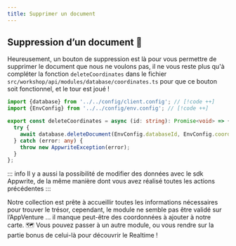 ```yaml
---
title: Supprimer un document
---
```


<Documentation link="https://appwrite.io/docs/references/cloud/client-web/databases#deleteDocument"></Documentation>

<Hero
title="Enlevons les mauvais documents 🗑️"
image="/assets/workshop/database/forest.jpg"
description="Ça y est, on peut enfin voir ce que contient notre collection, et maintenant, il y a sûrement des données
qui ne nous intéressent pas et qui fausserait notre chasse vers notre objectif, le trésor ! Une fois les coordonnées
parasites supprimées, il ne nous restera qu’à trouver toutes les bonnes coordonnées dans le différent module, et le
trésor sera à nous ! 🗺️"
/>

## Suppression d’un document 🚯

Heureusement, un bouton de suppression est là pour vous permettre de supprimer le document que nous ne voulons pas, il
ne vous reste plus qu'à compléter la fonction `deleteCoordinates` dans le
fichier `src/workshop/api/modules/database/coordinates.ts` pour que ce bouton soit fonctionnel, et le tour est joué !

<Solution>

```ts
import {database} from '../../config/client.config'; // [!code ++]
import {EnvConfig} from '../../config/env.config'; // [!code ++]

export const deleteCoordinates = async (id: string): Promise<void> => {
  try {
    await database.deleteDocument(EnvConfig.databaseId, EnvConfig.coordinatesCollectionId, id); // [!code ++]
  } catch (error: any) {
    throw new AppwriteException(error);
  }
};
```
</Solution>

::: info
Il y a aussi la possibilité de modifier des données avec le sdk Appwrite, de la même manière dont vous avez réalisé
toutes les actions précédentes
:::

Notre collection est prête à accueillir toutes les informations nécessaires pour trouver le trésor, cependant, le module
ne semble pas être validé sur l’AppVenture ... il manque peut-être des coordonnées à ajouter à notre carte. 🗺️
Vous pouvez passer à un autre module, ou vous rendre sur la partie bonus de celui-là pour découvrir le Realtime !
